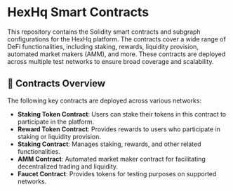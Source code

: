# HexHq Smart Contracts

This repository contains the Solidity smart contracts and subgraph configurations for the HexHq platform. The contracts cover a wide range of DeFi functionalities, including staking, rewards, liquidity provision, automated market makers (AMM), and more. These contracts are deployed across multiple test networks to ensure broad coverage and scalability.

## 📜 Contracts Overview

The following key contracts are deployed across various networks:

- **Staking Token Contract**: Users can stake their tokens in this contract to participate in the platform.
- **Reward Token Contract**: Provides rewards to users who participate in staking or liquidity provision.
- **Staking Contract**: Manages staking, rewards, and other related functionalities.
- **AMM Contract**: Automated market maker contract for facilitating decentralized trading and liquidity.
- **Faucet Contract**: Provides tokens for testing purposes on supported networks.

